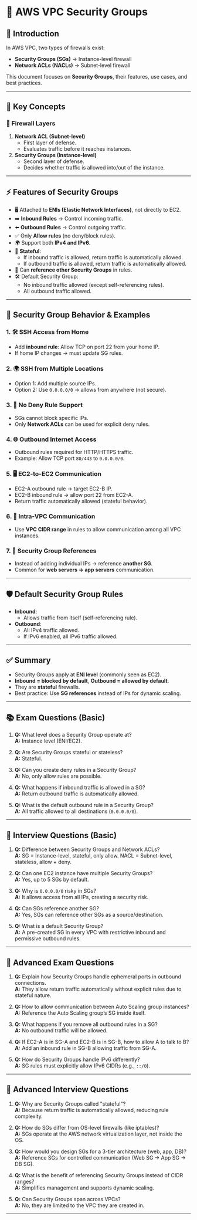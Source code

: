 # 🔐 AWS VPC Security Groups

## 📘 Introduction
In AWS VPC, two types of firewalls exist:
- **Security Groups (SGs)** → Instance-level firewall  
- **Network ACLs (NACLs)** → Subnet-level firewall  

This document focuses on **Security Groups**, their features, use cases, and best practices.

---

## 📝 Key Concepts

### 🔄 Firewall Layers
1. **Network ACL (Subnet-level)**
   - First layer of defense.
   - Evaluates traffic before it reaches instances.
2. **Security Groups (Instance-level)**
   - Second layer of defense.
   - Decides whether traffic is allowed into/out of the instance.

---

## ⚡ Features of Security Groups
- 🖥️ Attached to **ENIs (Elastic Network Interfaces)**, not directly to EC2.
- ➡️ **Inbound Rules** → Control incoming traffic.
- ⬅️ **Outbound Rules** → Control outgoing traffic.
- ✅ Only **Allow rules** (no deny/block rules).
- 🌍 Support both **IPv4 and IPv6**.
- 🔄 **Stateful**:
  - If inbound traffic is allowed, return traffic is automatically allowed.
  - If outbound traffic is allowed, return traffic is automatically allowed.
- 🔗 Can **reference other Security Groups** in rules.
- 🛠️ Default Security Group:
  - No inbound traffic allowed (except self-referencing rules).
  - All outbound traffic allowed.

---

## 📌 Security Group Behavior & Examples

### 1. 🛠️ SSH Access from Home
- Add **inbound rule**: Allow TCP on port 22 from your home IP.  
- If home IP changes → must update SG rules.  

### 2. 🌍 SSH from Multiple Locations
- Option 1: Add multiple source IPs.  
- Option 2: Use `0.0.0.0/0` → allows from anywhere (not secure).  

### 3. 🚫 No Deny Rule Support
- SGs cannot block specific IPs.  
- Only **Network ACLs** can be used for explicit deny rules.  

### 4. 🌐 Outbound Internet Access
- Outbound rules required for HTTP/HTTPS traffic.  
- Example: Allow TCP port `80/443` to `0.0.0.0/0`.  

### 5. 🖥️ EC2-to-EC2 Communication
- EC2-A outbound rule → target EC2-B IP.  
- EC2-B inbound rule → allow port 22 from EC2-A.  
- Return traffic automatically allowed (stateful behavior).  

### 6. 🏢 Intra-VPC Communication
- Use **VPC CIDR range** in rules to allow communication among all VPC instances.  

### 7. 🔗 Security Group References
- Instead of adding individual IPs → reference **another SG**.  
- Common for **web servers → app servers** communication.  

---

## 🛡️ Default Security Group Rules
- **Inbound**:
  - Allows traffic from itself (self-referencing rule).
- **Outbound**:
  - All IPv4 traffic allowed.
  - If IPv6 enabled, all IPv6 traffic allowed.  

---

## ✅ Summary
- Security Groups apply at **ENI level** (commonly seen as EC2).  
- **Inbound = blocked by default**, **Outbound = allowed by default**.  
- They are **stateful** firewalls.  
- Best practice: Use **SG references** instead of IPs for dynamic scaling.  

---

## 📚 Exam Questions (Basic)

1. **Q:** What level does a Security Group operate at?  
   **A:** Instance level (ENI/EC2).  

2. **Q:** Are Security Groups stateful or stateless?  
   **A:** Stateful.  

3. **Q:** Can you create deny rules in a Security Group?  
   **A:** No, only allow rules are possible.  

4. **Q:** What happens if inbound traffic is allowed in a SG?  
   **A:** Return outbound traffic is automatically allowed.  

5. **Q:** What is the default outbound rule in a Security Group?  
   **A:** All traffic allowed to all destinations (`0.0.0.0/0`).

---

## 💼 Interview Questions (Basic)

1. **Q:** Difference between Security Groups and Network ACLs?  
   **A:** SG = Instance-level, stateful, only allow. NACL = Subnet-level, stateless, allow + deny.  

2. **Q:** Can one EC2 instance have multiple Security Groups?  
   **A:** Yes, up to 5 SGs by default.  

3. **Q:** Why is `0.0.0.0/0` risky in SGs?  
   **A:** It allows access from all IPs, creating a security risk.  

4. **Q:** Can SGs reference another SG?  
   **A:** Yes, SGs can reference other SGs as a source/destination.  

5. **Q:** What is a default Security Group?  
   **A:** A pre-created SG in every VPC with restrictive inbound and permissive outbound rules.  

---

## 📘 Advanced Exam Questions

1. **Q:** Explain how Security Groups handle ephemeral ports in outbound connections.  
   **A:** They allow return traffic automatically without explicit rules due to stateful nature.  

2. **Q:** How to allow communication between Auto Scaling group instances?  
   **A:** Reference the Auto Scaling group’s SG inside itself.  

3. **Q:** What happens if you remove all outbound rules in a SG?  
   **A:** No outbound traffic will be allowed.  

4. **Q:** If EC2-A is in SG-A and EC2-B is in SG-B, how to allow A to talk to B?  
   **A:** Add an inbound rule in SG-B allowing traffic from SG-A.  

5. **Q:** How do Security Groups handle IPv6 differently?  
   **A:** SG rules must explicitly allow IPv6 CIDRs (e.g., `::/0`).

---

## 💼 Advanced Interview Questions

1. **Q:** Why are Security Groups called "stateful"?  
   **A:** Because return traffic is automatically allowed, reducing rule complexity.  

2. **Q:** How do SGs differ from OS-level firewalls (like iptables)?  
   **A:** SGs operate at the AWS network virtualization layer, not inside the OS.  

3. **Q:** How would you design SGs for a 3-tier architecture (web, app, DB)?  
   **A:** Reference SGs for controlled communication (Web SG → App SG → DB SG).  

4. **Q:** What is the benefit of referencing Security Groups instead of CIDR ranges?  
   **A:** Simplifies management and supports dynamic scaling.  

5. **Q:** Can Security Groups span across VPCs?  
   **A:** No, they are limited to the VPC they are created in.  

---


